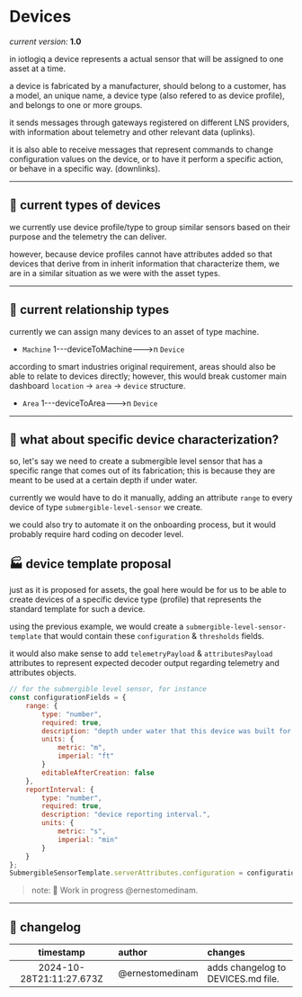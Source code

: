 # Devices

*current version:* **1.0**

in iotlogiq a device represents a actual sensor that will be assigned to one asset at a time.

a device is fabricated by a manufacturer, should belong to a customer, has a model, an unique name, a device type (also refered to as device profile), and belongs to one or more groups.

it sends messages through gateways registered on different LNS providers, with information about telemetry and other relevant data (uplinks).

it is also able to receive messages that represent commands to change configuration values on the device, or to have it perform a specific action, or behave in a specific way. (downlinks).

-----

## 🧬 current types of devices

we currently use device profile/type to group similar sensors based on their purpose and the telemetry the can deliver. 

however, because device profiles cannot have attributes added so that devices that derive from in inherit information that characterize them, we are in a similar situation as we were with the asset types.

----- 

## 🔗 current relationship types

currently we can assign many devices to an asset of type machine.

- `Machine` 1---deviceToMachine--->n `Device`

according to smart industries original requirement, areas should also be able to relate to devices directly; however, this would break customer main dashboard `location` -> `area` -> `device` structure.

- `Area` 1---deviceToArea--->n `Device`

-----

## 🎯 what about specific device characterization?

so, let's say we need to create a submergible level sensor that has a specific range that comes out of its fabrication; this is because they are meant to be used at a certain depth if under water.

currently we would have to do it manually, adding an attribute `range` to every device of type `submergible-level-sensor` we create.

we could also try to automate it on the onboarding process, but it would probably require hard coding on decoder level.

## 🏭 device template proposal

just as it is proposed for assets, the goal here would be for us to be able to create devices of a specific device type (profile) that represents the standard template for such a device.

using the previous example, we would create a `submergible-level-sensor-template` that would contain these `configuration` & `thresholds` fields.

it would also make sense to add `telemetryPayload` & `attributesPayload` attributes to represent expected decoder output regarding telemetry and attributes objects.

```js
// for the submergible level sensor, for instance
const configurationFields = {
    range: {
        type: "number",
        required: true,
        description: "depth under water that this device was built for.",
        units: {
            metric: "m",
            imperial: "ft"
        }
        editableAfterCreation: false
    },
    reportInterval: {
        type: "number",
        required: true,
        description: "device reporting interval.",
        units: {
            metric: "s",
            imperial: "min"
        }
    }
};
SubmergibleSensorTemplate.serverAttributes.configuration = configurationFields;
```

> note: 🚧 Work in progress @ernestomedinam.

-----

## 👀 changelog

| timestamp | author | changes |
| :-: | :- | :- |
| 2024-10-28T21:11:27.673Z | @ernestomedinam | adds changelog to DEVICES.md file. |